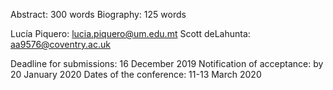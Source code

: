 Abstract: 300 words
Biography: 125 words

Lucía Piquero: lucia.piquero@um.edu.mt
Scott deLahunta: aa9576@coventry.ac.uk 

Deadline for submissions: 16 December 2019 
Notification of acceptance: by 20 January 2020 
Dates of the conference: 11-13 March 2020


